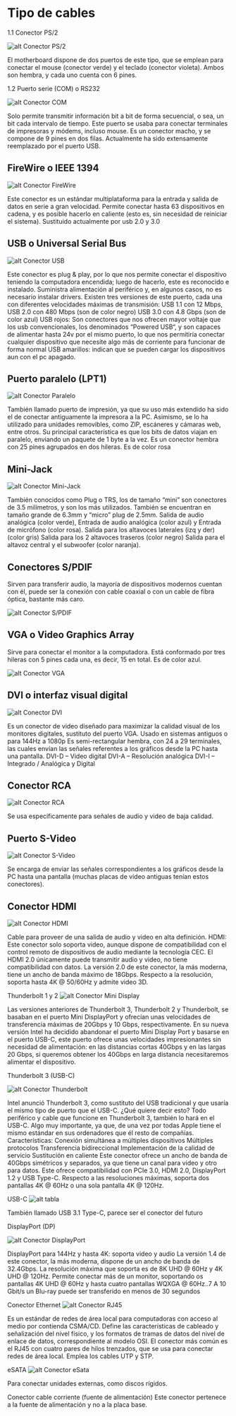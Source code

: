# Tipo de cables

1.1  Conector PS/2

![alt Conector PS/2][ps2]


El motherboard dispone de dos puertos de este tipo, que se emplean para conectar el mouse (conector verde) y el teclado (conector violeta). Ambos son hembra, y cada uno cuenta con 6 pines.


1.2 Puerto serie (COM) o RS232

![alt Conector COM][com]


Solo permite transmitir información bit a bit de forma secuencial, o sea, un bit cada intervalo de tiempo. Este puerto se usaba para conectar terminales de impresoras y módems, incluso mouse. 
Es un conector macho, y se compone de 9 pines en dos filas. Actualmente ha sido extensamente reemplazado por el puerto USB.


## FireWire o IEEE 1394

![alt Conector FireWire][firewire]



Este conector es un estándar multiplataforma para la entrada y salida de datos en serie a gran velocidad. Permite conectar hasta 63 dispositivos en cadena, y es posible hacerlo en caliente (esto es, sin necesidad de reiniciar el sistema). Sustituido actualmente por usb 2.0 y 3.0


## USB o Universal Serial Bus


![alt Conector USB][usb]


Este conector es plug & play, por lo que nos permite conectar el dispositivo teniendo la computadora encendida; luego de hacerlo, este es reconocido e instalado. 
Suministra alimentación al periférico y, en algunos casos, no es necesario instalar drivers. Existen tres versiones de este puerto, cada una con diferentes velocidades máximas de transmisión: 
USB 1.1 con 12 Mbps, 
USB 2.0 con 480 Mbps (son de color negro)
USB 3.0 con 4.8 Gbps (son de color azul)
USB rojos: Son conectores que nos ofrecen mayor voltaje que los usb convencionales, los denominados “Powered USB“, y son capaces de alimentar hasta 24v por el mismo puerto, lo que nos permitiría conectar cualquier dispositivo que necesite algo más de corriente para funcionar de forma normal
USB amarillos: indican que se pueden cargar los dispositivos aun con el pc apagado.



## Puerto paralelo (LPT1)

![alt Conector Paralelo][paralelo]


También llamado puerto de impresión, ya que su uso más extendido ha sido el de conectar antiguamente la impresora a la PC. Asimismo, se lo ha utilizado para unidades removibles, como ZIP, escáneres y cámaras web, entre otros. 
Su principal característica es que los bits de datos viajan en paralelo, enviando un paquete de 1 byte a la vez. Es un conector hembra con 25 pines agrupados en dos hileras. Es de color rosa


## Mini-Jack


![alt Conector Mini-Jack][mini-jack]


También conocidos como Plug o TRS, los de tamaño “mini” son conectores de 3.5 milímetros, y son los más utilizados. También se encuentran en tamaño grande de 6.3mm y “micro” plug de 2.5mm.
Salida de audio analógica (color verde), 
Entrada de audio analógica (color azul) y 
Entrada de micrófono (color rosa).
Salida para los altavoces laterales (izq y der) (color gris)
Salida para los 2 altavoces traseros (color negro)
Salida para el altavoz central y el subwoofer (color naranja).


## Conectores S/PDIF
Sirven para transferir audio, la mayoría de dispositivos modernos cuentan con él, puede ser la conexión con cable coaxial o con un cable de fibra óptica, bastante más caro.


![alt Conector S/PDIF][SPDIF]


## VGA o Video Graphics Array
Sirve para conectar el monitor a la computadora. Está conformado por tres hileras con 5 pines cada una, es decir, 15 en total.
Es de color azul. 

![alt Conector VGA][vga]


## DVI o interfaz visual digital

![alt Conector DVI][DVI]

Es un conector de video diseñado para maximizar la calidad visual de los monitores digitales, sustituto del puerto VGA. Usado en sistemas antiguos o para 144Hz a 1080p
Es semi-rectangular hembra, con 24 a 29 terminales, las cuales envían las señales referentes a los gráficos desde la PC hasta una pantalla.
DVI-D – Video digital
DVI-A – Resolución analógica
DVI-I – Integrado / Analógica y Digital

## Conector RCA
![alt Conector RCA][RCA]

Se usa específicamente para señales de audio y video de baja calidad.


## Puerto S-Video
![alt Conector S-Video][svideo]

Se encarga de enviar las señales correspondientes a los gráficos desde la PC hasta una pantalla (muchas placas de video antiguas tenían estos conectores).


## Conector HDMI
![alt Conector HDMI][hdmi]

Cable para proveer de una salida de audio y video en alta definición.
HDMI: Este conector solo soporta video, aunque dispone de compatibilidad con el control remoto de dispositivos de audio mediante la tecnología CEC. 
El HDMI 2.0 únicamente puede transmitir audio y video, no tiene compatibilidad con datos. La versión 2.0 de este conector, la más moderna, tiene un ancho de banda máximo de 18Gbps. Respecto a la resolución, soporta hasta 4K @ 50/60Hz y admite video 3D.


Thunderbolt 1 y 2
![alt Conector Mini Display][minidisplay]

Las versiones anteriores de Thunderbolt 3, Thunderbolt 2 y Thunderbolt, se basaban en el puerto Mini DisplayPort y ofrecían unas velocidades de transferencia máximas de 20Gbps y 10 Gbps, respectivamente. En su nueva versión Intel ha decidido abandonar el puerto Mini Display Port y basarse en el puerto USB-C, este puerto ofrece unas velocidades impresionantes sin necesidad de alimentación: en las distancias cortas 40Gbps y en las largas 20 Gbps, si queremos obtener los 40Gbps en larga distancia necesitaremos alimentar el dispositivo.


Thunderbolt 3 (USB-C)

![alt Conector Thunderbolt][thunderbolt]

Intel anunció Thunderbolt 3, como sustituto del USB tradicional y que usaría el mismo tipo de puerto que el USB-C. ¿Qué quiere decir esto? Todo periférico y cable que funcione en Thunderbolt 3, también lo hará en el USB-C. Algo muy importante, ya que, de una vez por todas Apple tiene el mismo estándar en sus ordenadores que él resto de compañías.
Características:
Conexión simultánea a múltiples dispositivos
Múltiples protocolos
Transferencia bidireccional
Implementación de la calidad de servicio
Sustitución en caliente
Este conector ofrece un ancho de banda de 40Gbps simétricos y separados, ya que tiene un canal para video y otro para datos. Este ofrece compatibilidad con PCIe 3.0, HDMI 2.0, DisplayPort 1.2 y USB Type-C. Respecto a las resoluciones máximas, soporta dos pantallas 4K @ 60Hz o una sola pantalla 4K @ 120Hz.


USB-C
![alt tabla][tabla]


También llamado USB 3.1 Type-C, parece ser el conector del futuro



DisplayPort (DP)

![alt Conector DisplayPort][displayport]

DisplayPort para 144Hz y hasta 4K: soporta video y audio
La versión 1.4 de este conector, la más moderna, dispone de un ancho de banda de 32.4Gbps. La resolución máxima que soporta es de 8K UHD @ 60Hz y 4K UHD @ 120Hz. Permite conectar más de un monitor, soportando os pantallas 4K UHD @ 60Hz y hasta cuatro pantallas WQXGA @ 60Hz..7 A 10 Gbit/s un Blu-ray puede ser transferido en menos de 30 segundos



Conector Ethernet
![alt Conector RJ45][ethernet]

Es un estándar de redes de área local para computadoras con acceso al medio por contienda CSMA/CD. 
Define las características de cableado y señalización del nivel físico, y los formatos de tramas de datos del nivel de enlace de datos, correspondiente al modelo OSI. 
El conector más común es el RJ45 con cuatro pares de hilos trenzados, que se usa para conectar redes de área local. Emplea los cables UTP y STP.

eSATA
![alt Conector eSata][esata]


Para conectar unidades externas, como discos rígidos.

Conector cable corriente (fuente de alimentación)
Este conector pertenece a la fuente de alimentación y no a la placa base.



[ps2]: ps2.jpg "Conector PS/2"
[com]: com.jpg "Conector COM"
[firewire]: firewire.jpg "Conector FireWire"
[usb]: usb.jpg "Conector USB"
[mini-jack]: mini-jack.jpg "Conector Mini-Jack"
[SPDIF]: SPDIF.jpg "Conector S/PDIF"
[paralelo]: paralelo.jpg "Conector Paralelo"
[dvi]: dvi.jpg "Conector DVI"
[svideo]: svideo.jpg "Conector S-Video"
[hdmi]: hdmi.jpg "Conector HDMI"
[RCA]: RCA.jpg "Conector RCA"
[minidisplay]: minidisplay.jpg "Conector Mini Display"
[thunderbolt]: thunderbolt.jpg "Conector Thunderbolt"
[vga]: vga.jpg "Conector VGA"
[tabla]: peripheral-speeds.png "tabla"
[displayport]: displayport.jpg "Conector DisplayPort"
[esata]: eSata.jpg "Conector eSata"
[ethernet]: ethernet.jpg "Conector RJ45"


